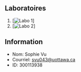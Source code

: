 ## Laboratoires

1. [![Labo 1](https://github.com/vusophie/csi2532_playground/tree/lab01)]
2. [![Labo 2](https://github.com/vusophie/csi2532_playground/tree/lab02)]

## Information
* Nom: Sophie Vu
* Courriel: svu043@uottawa.ca
* ID: 300113938

